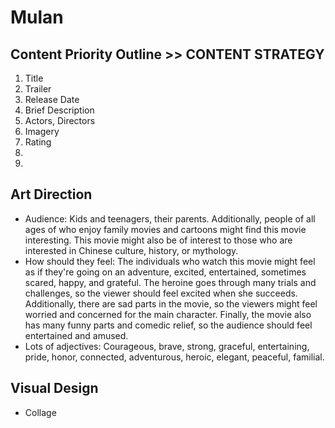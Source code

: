 # Mulan

## Content Priority Outline >> CONTENT STRATEGY 

1. Title
2. Trailer
3. Release Date
4. Brief Description
5. Actors, Directors
6. Imagery
7. Rating 
8. 
9. 


## Art Direction

* Audience: Kids and teenagers, their parents. Additionally, people of all ages of who enjoy family movies and cartoons might find this movie interesting. This movie might also be of interest to those who are interested in Chinese culture, history, or mythology. 
* How should they feel: The individuals who watch this movie might feel as if they're going on an adventure, excited, entertained, sometimes scared, happy,  and grateful. The heroine goes through many trials and challenges, so the viewer should feel excited when she succeeds. Additionally, there are sad parts in the movie, so the viewers might feel worried and concerned for the main character. Finally, the movie also has many funny parts and comedic relief, so the audience should feel entertained and amused.
* Lots of adjectives: Courageous, brave, strong, graceful, entertaining, pride, honor, connected, adventurous, heroic, elegant, peaceful, familial.

## Visual Design

* Collage 